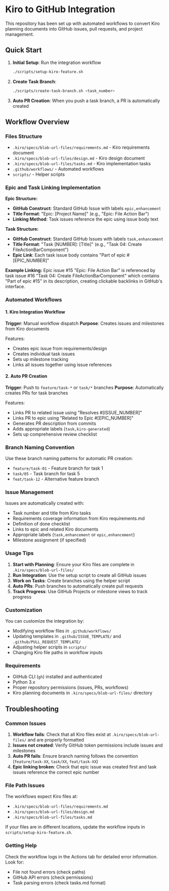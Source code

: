 # Kiro to GitHub Integration

This repository has been set up with automated workflows to convert Kiro planning documents into GitHub issues, pull requests, and project management.

## Quick Start

1. **Initial Setup**: Run the integration workflow
   ```bash
   ./scripts/setup-kiro-feature.sh
   ```

2. **Create Task Branch**:
   ```bash
   ./scripts/create-task-branch.sh <task_number>
   ```

3. **Auto PR Creation**: When you push a task branch, a PR is automatically created

## Workflow Overview

### Files Structure
- `.kiro/specs/blob-url-files/requirements.md` - Kiro requirements document
- `.kiro/specs/blob-url-files/design.md` - Kiro design document
- `.kiro/specs/blob-url-files/tasks.md` - Kiro implementation tasks
- `.github/workflows/` - Automated workflows
- `scripts/` - Helper scripts

### Epic and Task Linking Implementation

**Epic Structure:**
- **GitHub Construct**: Standard GitHub Issue with labels `epic,enhancement`
- **Title Format**: "Epic: [Project Name]" (e.g., "Epic: File Action Bar")
- **Linking Method**: Task issues reference the epic using issue body text

**Task Structure:**
- **GitHub Construct**: Standard GitHub Issues with labels `task,enhancement`
- **Title Format**: "Task [NUMBER]: [Title]" (e.g., "Task 04: Create FileActionBarComponent")
- **Epic Link**: Each task issue body contains "Part of epic #[EPIC_NUMBER]"

**Example Linking:**
Epic issue #15 "Epic: File Action Bar" is referenced by task issue #16 "Task 04: Create FileActionBarComponent" which contains "Part of epic #15" in its description, creating clickable backlinks in GitHub's interface.

### Automated Workflows

#### 1. Kiro Integration Workflow
**Trigger**: Manual workflow dispatch
**Purpose**: Creates issues and milestones from Kiro documents

Features:
- Creates epic issue from requirements/design
- Creates individual task issues
- Sets up milestone tracking
- Links all issues together using issue references

#### 2. Auto PR Creation
**Trigger**: Push to `feature/task-*` or `task/*` branches
**Purpose**: Automatically creates PRs for task branches

Features:
- Links PR to related issue using "Resolves #[ISSUE_NUMBER]"
- Links PR to epic using "Related to Epic #[EPIC_NUMBER]"
- Generates PR description from commits
- Adds appropriate labels (`task,kiro-generated`)
- Sets up comprehensive review checklist

### Branch Naming Convention

Use these branch naming patterns for automatic PR creation:
- `feature/task-01` - Feature branch for task 1
- `task/05` - Task branch for task 5
- `feat/task-12` - Alternative feature branch

### Issue Management

Issues are automatically created with:
- Task number and title from Kiro tasks
- Requirements coverage information from Kiro requirements.md
- Definition of done checklist
- Links to epic and related Kiro documents
- Appropriate labels (`task,enhancement` or `epic,enhancement`)
- Milestone assignment (if specified)

### Usage Tips

1. **Start with Planning**: Ensure your Kiro files are complete in `.kiro/specs/blob-url-files/`
2. **Run Integration**: Use the setup script to create all GitHub issues
3. **Work on Tasks**: Create branches using the helper script
4. **Auto PRs**: Push branches to automatically create pull requests
5. **Track Progress**: Use GitHub Projects or milestone views to track progress

### Customization

You can customize the integration by:
- Modifying workflow files in `.github/workflows/`
- Updating templates in `.github/ISSUE_TEMPLATE/` and `.github/PULL_REQUEST_TEMPLATE/`
- Adjusting helper scripts in `scripts/`
- Changing Kiro file paths in workflow inputs

### Requirements

- GitHub CLI (`gh`) installed and authenticated
- Python 3.x
- Proper repository permissions (issues, PRs, workflows)
- Kiro planning documents in `.kiro/specs/blob-url-files/` directory

## Troubleshooting

### Common Issues

1. **Workflow fails**: Check that all Kiro files exist at `.kiro/specs/blob-url-files/` and are properly formatted
2. **Issues not created**: Verify GitHub token permissions include issues and milestones
3. **Auto PR fails**: Ensure branch naming follows the convention (`feature/task-XX`, `task/XX`, `feat/task-XX`)
4. **Epic linking broken**: Check that epic issue was created first and task issues reference the correct epic number

### File Path Issues

The workflows expect Kiro files at:
- `.kiro/specs/blob-url-files/requirements.md`
- `.kiro/specs/blob-url-files/design.md`
- `.kiro/specs/blob-url-files/tasks.md`

If your files are in different locations, update the workflow inputs in `scripts/setup-kiro-feature.sh`.

### Getting Help

Check the workflow logs in the Actions tab for detailed error information. Look for:
- File not found errors (check paths)
- GitHub API errors (check permissions)
- Task parsing errors (check tasks.md format)
